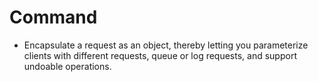 # Command

- Encapsulate a request as an object, thereby letting you parameterize clients with different requests, queue or log requests, and support undoable operations.
